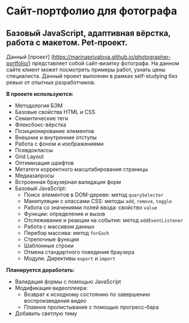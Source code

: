 # Сайт-портфолио для фотографа
## Базовый JavaScript, адаптивная вёрстка, работа с макетом. Pet-проект.

Данный [проект] (https://marinaprivalova.github.io/photographer-portfolio/) представляет собой сайт-визитку фотографа. На данном сайте клиент может посмотреть примеры работ, узнать цены специалиста. Данный проект выполнен в рамках self-studying без ревью от опытных разработчиков.

**В проекте используются:**
* Методология БЭМ
* Базовые свойства HTML и CSS
* Семантические теги
* Флексбокс-вёрстка
* Позиционирование элементов
* Внешние и внутренние отступы
* Работа с фоном и изображениями
* Псевдоклассы
* Grid Layout
* Оптимизация шрифтов
* Метатеги корректного масштабирования страницы
* Медиазапросы
* Встроенная браузерная валидация форм
* Базовый JavaScript:
  * Поиск элементов в DOM-дереве: метод `querySelector`
  * Манипуляции с классами CSS: методы `add`, `remove`, `toggle`
  * Работа со значениями полей ввода: свойство `value`
  * Функции: определение и вызов
  * Отслеживание и реакции на событие: метод `addEventListener`
  * Работа с массивом данных
  * Перебор массива: метод `forEach`
  * Стрелочные функции
  * Шаблонные строки
  * Отмена стандартного поведения браузера
  * Модули. Директивы `export` и `import`

**Планируется доработать:**
* Валидация формы с помощью JavaScript
* Модификация видеоплеера:
  * Возврат к исходному состоянию по завершению воспроизведения видео
  * Плавное пролистывание с помощью прогресс-бара
* Добавить светлую тему

